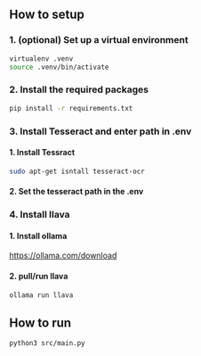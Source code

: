 ## How to setup
### 1. (optional) Set up a virtual environment
```bash
virtualenv .venv
source .venv/bin/activate
```
### 2. Install the required packages
```bash
pip install -r requirements.txt
```
### 3. Install Tesseract and enter path in .env
#### 1. Install Tessract
```bash
sudo apt-get isntall tesseract-ocr
```
#### 2. Set the tesseract path in the .env
### 4. Install llava
#### 1. Install ollama
https://ollama.com/download
#### 2. pull/run llava
```bash
ollama run llava
```
## How to run 
```bash
python3 src/main.py
```